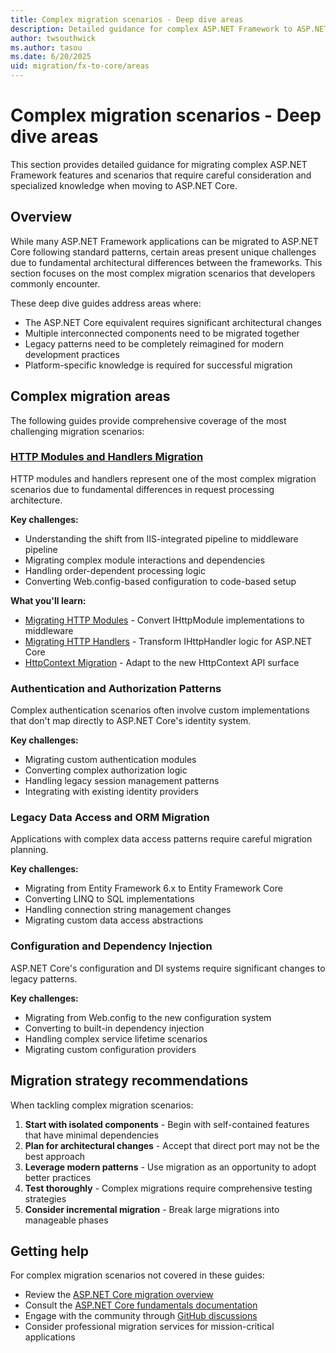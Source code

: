 ```yaml
---
title: Complex migration scenarios - Deep dive areas
description: Detailed guidance for complex ASP.NET Framework to ASP.NET Core migration scenarios
author: twsouthwick
ms.author: tasou
ms.date: 6/20/2025
uid: migration/fx-to-core/areas
---
```

# Complex migration scenarios - Deep dive areas

This section provides detailed guidance for migrating complex ASP.NET Framework features and scenarios that require careful consideration and specialized knowledge when moving to ASP.NET Core.

## Overview

While many ASP.NET Framework applications can be migrated to ASP.NET Core following standard patterns, certain areas present unique challenges due to fundamental architectural differences between the frameworks. This section focuses on the most complex migration scenarios that developers commonly encounter.

These deep dive guides address areas where:

* The ASP.NET Core equivalent requires significant architectural changes
* Multiple interconnected components need to be migrated together
* Legacy patterns need to be completely reimagined for modern development practices
* Platform-specific knowledge is required for successful migration

## Complex migration areas

The following guides provide comprehensive coverage of the most challenging migration scenarios:

### [HTTP Modules and Handlers Migration](areas/http-modules/http-modules.md)

HTTP modules and handlers represent one of the most complex migration scenarios due to fundamental differences in request processing architecture.

**Key challenges:**
* Understanding the shift from IIS-integrated pipeline to middleware pipeline
* Migrating complex module interactions and dependencies
* Handling order-dependent processing logic
* Converting Web.config-based configuration to code-based setup

**What you'll learn:**
* [Migrating HTTP Modules](http-modules/http-modules.md) - Convert IHttpModule implementations to middleware
* [Migrating HTTP Handlers](http-modules/http-handlers.md) - Transform IHttpHandler logic for ASP.NET Core
* [HttpContext Migration](http-modules/http-context.md) - Adapt to the new HttpContext API surface

### Authentication and Authorization Patterns

Complex authentication scenarios often involve custom implementations that don't map directly to ASP.NET Core's identity system.

**Key challenges:**
* Migrating custom authentication modules
* Converting complex authorization logic
* Handling legacy session management patterns
* Integrating with existing identity providers

### Legacy Data Access and ORM Migration

Applications with complex data access patterns require careful migration planning.

**Key challenges:**
* Migrating from Entity Framework 6.x to Entity Framework Core
* Converting LINQ to SQL implementations
* Handling connection string management changes
* Migrating custom data access abstractions

### Configuration and Dependency Injection

ASP.NET Core's configuration and DI systems require significant changes to legacy patterns.

**Key challenges:**
* Migrating from Web.config to the new configuration system
* Converting to built-in dependency injection
* Handling complex service lifetime scenarios
* Migrating custom configuration providers

## Migration strategy recommendations

When tackling complex migration scenarios:

1. **Start with isolated components** - Begin with self-contained features that have minimal dependencies
2. **Plan for architectural changes** - Accept that direct port may not be the best approach
3. **Leverage modern patterns** - Use migration as an opportunity to adopt better practices
4. **Test thoroughly** - Complex migrations require comprehensive testing strategies
5. **Consider incremental migration** - Break large migrations into manageable phases

## Getting help

For complex migration scenarios not covered in these guides:

* Review the [ASP.NET Core migration overview](xref:migration/fx-to-core/index)
* Consult the [ASP.NET Core fundamentals documentation](xref:fundamentals/index)
* Engage with the community through [GitHub discussions](https://github.com/dotnet/aspnetcore/discussions)
* Consider professional migration services for mission-critical applications
